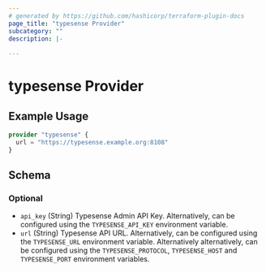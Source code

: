 ```yaml
---
# generated by https://github.com/hashicorp/terraform-plugin-docs
page_title: "typesense Provider"
subcategory: ""
description: |-
  
---
```


# typesense Provider



## Example Usage

```terraform
provider "typesense" {
  url = "https://typesense.example.org:8108"
}
```

<!-- schema generated by tfplugindocs -->
## Schema

### Optional

- `api_key` (String) Typesense Admin API Key. Alternatively, can be configured using the `TYPESENSE_API_KEY` environment variable.
- `url` (String) Typesense API URL. Alternatively, can be configured using the `TYPESENSE_URL` environment variable. Alternatively alternatively, can be configured using the `TYPESENSE_PROTOCOL`, `TYPESENSE_HOST` and `TYPESENSE_PORT` environment variables.
